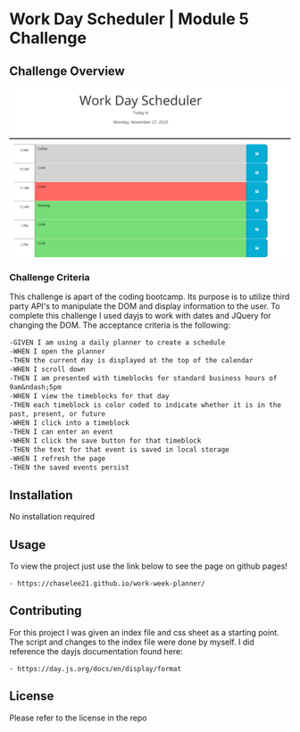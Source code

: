 # Work Day Scheduler | Module 5 Challenge

## Challenge Overview

![Screenshot of the scheduler](Assets/images/planner-screenshot.png)

### Challenge Criteria
This challenge is apart of the coding bootcamp. Its purpose is to utilize third party API's to manipulate the DOM and display information to the user. To complete this challenge I used dayjs to work with dates and JQuery for changing the DOM. The acceptance criteria is the following:

    -GIVEN I am using a daily planner to create a schedule
    -WHEN I open the planner
    -THEN the current day is displayed at the top of the calendar
    -WHEN I scroll down
    -THEN I am presented with timeblocks for standard business hours of 9am&ndash;5pm
    -WHEN I view the timeblocks for that day
    -THEN each timeblock is color coded to indicate whether it is in the past, present, or future
    -WHEN I click into a timeblock
    -THEN I can enter an event
    -WHEN I click the save button for that timeblock
    -THEN the text for that event is saved in local storage
    -WHEN I refresh the page
    -THEN the saved events persist


## Installation
No installation required 

## Usage
To view the project just use the link below to see the page on github pages!

    - https://chaselee21.github.io/work-week-planner/

## Contributing
For this project I was given an index file and css sheet as a starting point. The script and changes to the index file were done by myself. I did reference the dayjs documentation found here:

    - https://day.js.org/docs/en/display/format

## License

Please refer to the license in the repo
